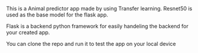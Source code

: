 This is a Animal predictor app made by using Transfer learning. Resnet50 is used as the base model for the flask app.

Flask is a backend python framework for easily handeling the backend for your created app.

You can clone the repo and run it to test the app on your local device
